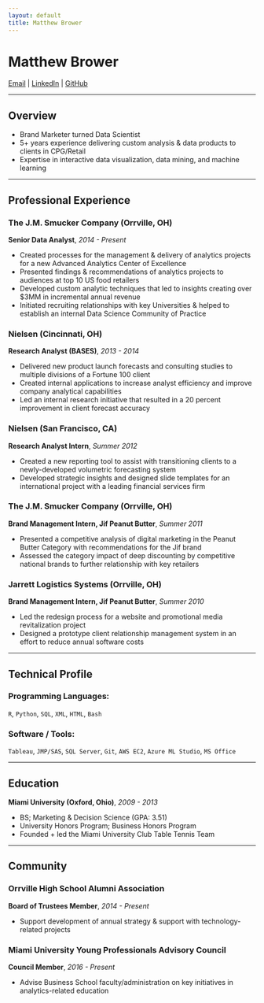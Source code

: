 ```yaml
---
layout: default
title: Matthew Brower
---
```

Matthew Brower
==================
<div id="webaddress">
<a href="mailto:matthew.a.brower@gmail.com">Email</a>
| <a href="https://www.linkedin.com/in/matthewabrower">LinkedIn</a>
| <a href="https://github.com/matthewbrower">GitHub</a>
</div>

---

## Overview
- Brand Marketer turned Data Scientist
- 5+ years experience delivering custom analysis & data products to clients in CPG/Retail 
- Expertise in interactive data visualization, data mining, and machine learning

***

## Professional Experience

### The J.M. Smucker Company (Orrville, OH)
__Senior Data Analyst__, _2014 - Present_

- Created processes for the management & delivery of analytics projects for a new Advanced Analytics Center of Excellence
- Presented findings & recommendations of analytics projects to audiences at top 10 US food retailers
- Developed custom analytic techniques that led to insights creating over $3MM in incremental annual revenue
- Initiated recruiting relationships with key Universities & helped to establish an internal Data Science Community of Practice

### Nielsen (Cincinnati, OH)
__Research Analyst (BASES)__, _2013 - 2014_

- Delivered new product launch forecasts and consulting studies to multiple divisions of a Fortune 100 client
- Created internal applications to increase analyst efficiency and improve company analytical capabilities
- Led an internal research initiative that resulted in a 20 percent improvement in client forecast accuracy

### Nielsen (San Francisco, CA)
__Research Analyst Intern__, _Summer 2012_

- Created a new reporting tool to assist with transitioning clients to a newly-developed volumetric forecasting system
- Developed strategic insights and designed slide templates for an international project with a leading financial services firm

### The J.M. Smucker Company (Orrville, OH)
__Brand Management Intern, Jif Peanut Butter__, _Summer 2011_

- Presented a competitive analysis of digital marketing in the Peanut Butter Category with recommendations for the Jif brand
- Assessed the category impact of deep discounting by competitive national brands to further relationship with key retailers

### Jarrett Logistics Systems (Orrville, OH)
__Brand Management Intern, Jif Peanut Butter__, _Summer 2010_

- Led the redesign process for a website and promotional media revitalization project
- Designed a prototype client relationship management system in an effort to reduce annual software costs

___

## Technical Profile

### Programming Languages:

`R`, `Python`, `SQL`, `XML`, `HTML`, `Bash`

### Software / Tools:

`Tableau`, `JMP/SAS`, `SQL Server`, `Git`, `AWS EC2`, `Azure ML Studio`, `MS Office`

___

## Education
__Miami University (Oxford, Ohio)__, _2009 - 2013_

- BS; Marketing & Decision Science (GPA: 3.51)
- University Honors Program; Business Honors Program
- Founded + led the Miami University Club Table Tennis Team

___

## Community
### Orrville High School Alumni Association
__Board of Trustees Member__, _2014 - Present_

- Support development of annual strategy & support with technology-related projects

### Miami University Young Professionals Advisory Council
__Council Member__, _2016 - Present_

- Advise Business School faculty/administration on key initiatives in analytics-related education

<!-- ### Footer

Last updated: July 2017 -->

